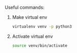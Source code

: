 Useful commands:

1. Make virtual env
	```bash
	virtualenv venv -p python3
	```
2. Activate virtual env
	```bash
	source venv/bin/activate
	```
